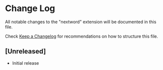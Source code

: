 # Change Log

All notable changes to the "nextword" extension will be documented in this file.

Check [Keep a Changelog](http://keepachangelog.com/) for recommendations on how to structure this file.

## [Unreleased]

- Initial release
